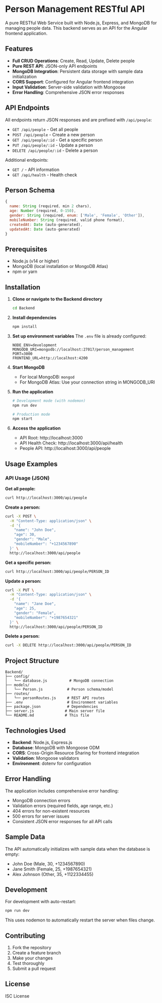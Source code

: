 # Person Management RESTful API

A pure RESTful Web Service built with Node.js, Express, and MongoDB for managing people data. This backend serves as an API for the Angular frontend application.

## Features

- **Full CRUD Operations**: Create, Read, Update, Delete people
- **Pure REST API**: JSON-only API endpoints
- **MongoDB Integration**: Persistent data storage with sample data initialization
- **CORS Support**: Configured for Angular frontend integration
- **Input Validation**: Server-side validation with Mongoose
- **Error Handling**: Comprehensive JSON error responses

## API Endpoints

All endpoints return JSON responses and are prefixed with `/api/people`:

- `GET /api/people` - Get all people
- `POST /api/people` - Create a new person
- `GET /api/people/:id` - Get a specific person
- `PUT /api/people/:id` - Update a person
- `DELETE /api/people/:id` - Delete a person

Additional endpoints:
- `GET /` - API information
- `GET /api/health` - Health check

## Person Schema

```javascript
{
  name: String (required, min 2 chars),
  age: Number (required, 0-150),
  gender: String (required, enum: ['Male', 'Female', 'Other']),
  mobileNumber: String (required, valid phone format),
  createdAt: Date (auto-generated),
  updatedAt: Date (auto-generated)
}
```

## Prerequisites

- Node.js (v14 or higher)
- MongoDB (local installation or MongoDB Atlas)
- npm or yarn

## Installation

1. **Clone or navigate to the Backend directory**
   ```bash
   cd Backend
   ```

2. **Install dependencies**
   ```bash
   npm install
   ```

3. **Set up environment variables**
   The `.env` file is already configured:
   ```env
   NODE_ENV=development
   MONGODB_URI=mongodb://localhost:27017/person_management
   PORT=3000
   FRONTEND_URL=http://localhost:4200
   ```

4. **Start MongoDB**
   - For local MongoDB: `mongod`
   - For MongoDB Atlas: Use your connection string in MONGODB_URI

5. **Run the application**
   ```bash
   # Development mode (with nodemon)
   npm run dev

   # Production mode
   npm start
   ```

6. **Access the application**
   - API Root: http://localhost:3000
   - API Health Check: http://localhost:3000/api/health
   - People API: http://localhost:3000/api/people

## Usage Examples

### API Usage (JSON)

**Get all people:**
```bash
curl http://localhost:3000/api/people
```

**Create a person:**
```bash
curl -X POST \
  -H "Content-Type: application/json" \
  -d '{
    "name": "John Doe",
    "age": 30,
    "gender": "Male",
    "mobileNumber": "+1234567890"
  }' \
  http://localhost:3000/api/people
```

**Get a specific person:**
```bash
curl http://localhost:3000/api/people/PERSON_ID
```

**Update a person:**
```bash
curl -X PUT \
  -H "Content-Type: application/json" \
  -d '{
    "name": "Jane Doe",
    "age": 25,
    "gender": "Female",
    "mobileNumber": "+1987654321"
  }' \
  http://localhost:3000/api/people/PERSON_ID
```

**Delete a person:**
```bash
curl -X DELETE http://localhost:3000/api/people/PERSON_ID
```

## Project Structure

```
Backend/
├── config/
│   └── database.js          # MongoDB connection
├── models/
│   └── Person.js           # Person schema/model
├── routes/
│   └── personRoutes.js     # REST API routes
├── .env                    # Environment variables
├── package.json            # Dependencies
├── server.js              # Main server file
└── README.md              # This file
```

## Technologies Used

- **Backend**: Node.js, Express.js
- **Database**: MongoDB with Mongoose ODM
- **CORS**: Cross-Origin Resource Sharing for frontend integration
- **Validation**: Mongoose validators
- **Environment**: dotenv for configuration

## Error Handling

The application includes comprehensive error handling:
- MongoDB connection errors
- Validation errors (required fields, age range, etc.)
- 404 errors for non-existent resources
- 500 errors for server issues
- Consistent JSON error responses for all API calls

## Sample Data

The API automatically initializes with sample data when the database is empty:
- John Doe (Male, 30, +1234567890)
- Jane Smith (Female, 25, +1987654321)
- Alex Johnson (Other, 35, +1122334455)

## Development

For development with auto-restart:
```bash
npm run dev
```

This uses nodemon to automatically restart the server when files change.

## Contributing

1. Fork the repository
2. Create a feature branch
3. Make your changes
4. Test thoroughly
5. Submit a pull request

## License

ISC License
